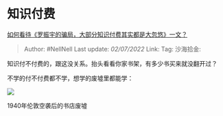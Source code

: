 # 知识付费
[如何看待《罗振宇的骗局，大部分知识付费其实都是大忽悠》一文？](https://www.zhihu.com/question/67168122/answer/2548560011)

> Author: #NellNell
> Last update: *02/07/2022*
> Link:
> Tag:
> 沙海拾金:

知识付不付费的，跟这没关系。抬头看看你家书架，有多少书买来就没翻开过？

不学的付不付费都不学，想学的废墟里都能学：

![](https://pic1.zhimg.com/50/v2-04b332d710a39c5c346db98506a2e9f5_720w.jpg?source=1940ef5c)

1940年伦敦空袭后的书店废墟
